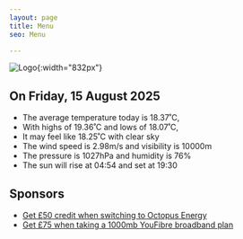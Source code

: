 ```yaml
---
layout: page
title: Menu
seo: Menu

---
```


![Logo](/images/logo.jpg){:width="832px"}

<!-- weather_marker starts -->
## On Friday, 15 August 2025

- The average temperature today is 18.37˚C,
- With highs of 19.36˚C and lows of 18.07˚C,
- It may feel like 18.25˚C with clear sky
- The wind speed is 2.98m/s and visibility is 10000m
- The pressure is 1027hPa and humidity is 76%
- The sun will rise at 04:54 and set at 19:30

<!-- weather_marker ends -->

## Sponsors

- [Get £50 credit when switching to Octopus Energy](https://bit.ly/3oD1nnS)
- [Get £75 when taking a 1000mb YouFibre broadband plan](https://aklam.io/91zWhU?)
